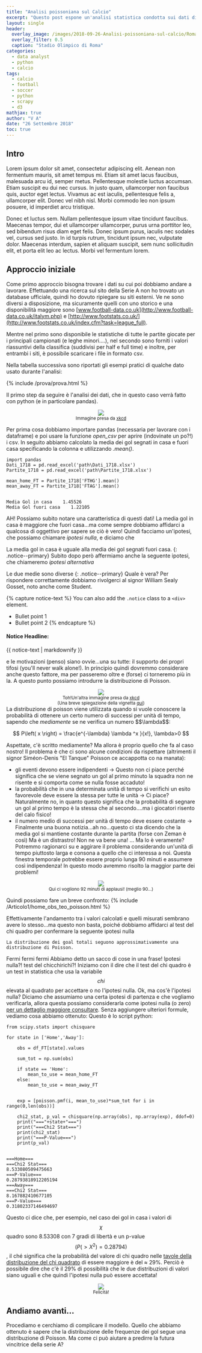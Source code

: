 ```yaml
---
title: "Analisi poissoniana sul Calcio"
excerpt: "Questo post espone un'analisi statistica condotta sui dati disponibili sulla serie A della stagione 2017-2018"
layout: single
header:
  overlay_image: /images/2018-09-26-Analisi-poissoniana-sul-calcio/Roma_stadio_Olimpico.jpg
  overlay_filter: 0.5
  caption: "Stadio Olimpico di Roma"
categories:
  - data analyst
  - python
  - calcio
tags:
  - calcio
  - football
  - soccer
  - python
  - scrapy
  - d3
mathjax: true
author: "V A"
date: "26 Settembre 2018"
toc: true
---
```

## Intro
Lorem ipsum dolor sit amet, consectetur adipiscing elit. Aenean non fermentum mauris, sit amet tempus mi. Etiam sit amet lacus faucibus, malesuada arcu id, semper metus. Pellentesque molestie luctus accumsan. Etiam suscipit eu dui nec cursus. In justo quam, ullamcorper non faucibus quis, auctor eget lectus. Vivamus ac est iaculis, pellentesque felis a, ullamcorper elit. Donec vel nibh nisl. Morbi commodo leo non ipsum posuere, id imperdiet arcu tristique.

Donec et luctus sem. Nullam pellentesque ipsum vitae tincidunt faucibus. Maecenas tempor, dui et ullamcorper ullamcorper, purus urna porttitor leo, sed bibendum risus diam eget felis. Donec ipsum purus, iaculis nec sodales vel, cursus sed justo. In id turpis rutrum, tincidunt ipsum nec, vulputate dolor. Maecenas interdum, sapien et aliquam suscipit, sem nunc sollicitudin elit, et porta elit leo ac lectus. Morbi vel fermentum lorem.

## Approccio iniziale
Come primo approccio bisogna trovare i dati su cui poi dobbiamo andare a lavorare. Effettuando una ricerca sul sito della Serie A non ho trovato un database ufficiale, quindi ho dovuto ripiegare su siti esterni. Ve ne sono diversi a disposizione, ma sicuramente quelli con uno storico e una disponibilità maggiore sono [www.football-data.co.uk](http://www.football-data.co.uk/italym.php) e [http://www.footstats.co.uk/](http://www.footstats.co.uk/index.cfm?task=league_full).

Mentre nel primo sono disponibile le statistiche di tutte le partite giocate per i principali campionati (e leghe minori....), nel secondo sono forniti i valori riassuntivi della classifica (suddivisi per half e full time) e inoltre, per entrambi i siti, è possibile scaricare i file in formato csv.

Nella tabella successiva sono riportati gli esempi pratici di qualche dato usato durante l'analisi:

{% include /prova/prova.html %}

Il primo step da seguire è l'analisi dei dati, che in questo caso verrà fatto con python (e in particolare pandas).

<div style="align: center; text-align:center;">
    <img src="https://imgs.xkcd.com/comics/python.png"  class="center">
	<div class="caption"><small>Immagine presa da <a href="https://imgs.xkcd.com/comics/python.png">xkcd</a></small></div>
</div>


Per prima cosa dobbiamo importare pandas (necessaria per lavorare con i dataframe) e poi usare la funzione <em>open_csv</em> per aprire (indovinate un po?!) i csv. 
In seguito abbiamo calcolato la media dei gol segnati in casa e fuori casa specificando la colonna e utilizzando <i>.mean()</i>. 
```
import pandas
Dati_1718 = pd.read_excel('path\Dati_1718.xlsx')
Partite_1718 = pd.read_excel('path\Partite_1718.xlsx')

mean_home_FT = Partite_1718['FTHG'].mean()
mean_away_FT = Partite_1718['FTAG'].mean()


Media Gol in casa    1.45526
Media Gol fuori casa    1.22105
```
AH!
Possiamo subito notare una caratteristica di questi dati! La media gol in casa è maggiore che fuori casa...ma come sempre dobbiamo affidarci a qualcosa di oggettivo per sapere se ciò è vero!
Quindi facciamo un'ipotesi, che possiamo chiamare <i>ipotesi nulla</i>, e diciamo che 


La media gol in casa è uguale alla media dei gol segnati fuori casa.
{: .notice--primary}
Subito dopo però affermiamo anche la seguente ipotesi, che chiameremo <i>ipotesi alternativa</i>


Le due medie sono diverse
{: .notice--primary}
Quale è vera? Per rispondere correttamente dobbiamo rivolgerci al signor William Sealy Gosset, noto anche come Student.



{% capture notice-text %}
You can also add the `.notice` class to a `<div>` element.

* Bullet point 1
* Bullet point 2
{% endcapture %}

<div class="notice--info align-right">
  <h4>Notice Headline:</h4>
  {{ notice-text | markdownify }}
</div>




 e le motivazioni (penso) siano ovvie...una su tutte: il supporto dei propri tifosi (you'll never walk alone!).
In principio quindi dovremmo considerare anche questo fattore, ma per passeremo oltre e (forse) ci torneremo più in la.
A questo punto possiamo introdurre la distribuzione di Poisson.
<div style="align: center; text-align:center;">
    <img src="https://imgs.xkcd.com/comics/poisson.jpg"  class="center">
	<div class="caption"><small>Toh!Un'altra immagine presa da <a href="https://xkcd.com/12/">xkcd</a></small></div>
	<div class="caption"><small>(Una breve spiegazione della vignetta <a href="http://leganerd.com/2011/04/15/xkcd-poisson/">qui</a>)</small></div>
</div>
La distribuzione di poisson viene utilizzata quando si vuole conoscere la probabilità di ottenere un certo numero di successi per unità di tempo, sapendo che <i>mediamente</i> se ne verifica un numero $$\lambda$$:

$$
P\left( x \right) = \frac{e^{-\lambda} \lambda ^x }{x!}, \lambda>0
$$

Aspettate, c'è scritto mediamente? Ma allora è proprio quello che fa al caso nostro! Il problema è che ci sono alcune condizioni da rispettare (altrimenti il signor Siméon-Denis "El Tanque" Poisson ce accappotta co na manata):
- gli eventi devono essere indipendenti -> Questo non ci piace perché significa che se viene segnato un gol al primo minuto la squadra non ne risente e si comporta come se nulla fosse accaduto!
- la probabilità che in una determinata unità di tempo si verifichi un esito favorevole deve essere la stessa per tutte le unità -> Ci piace? Naturalmente no, in quanto questo significa che la probabilità di segnare un gol al primo tempo è la stessa che al secondo....ma i giocatori risento del calo fisico!
- il numero medio di successi per unità di tempo deve essere costante -> Finalmente una buona notizia...ah no...questo ci sta dicendo che la media gol si mantiene costante durante la partita (forse con Zeman è così)
Ma è un distrastro! Non ne va bene una! ... Ma lo è veramente? Potremmo ragionarci su e aggirare il problema considerando un'unità di tempo piuttosto larga e consona a quello che ci interessa a noi. Questa finestra temporale potrebbe essere proprio lunga 90 minuti e assumere così indipendenza! In questo modo avremmo risolto la maggior parte dei problemi! 
 

<div style="align: center; text-align:center;">
    <img src="http://www.nov-art.eu/img/92MinutiDiApplausi.gif"  class="center">
	<div class="caption"><small>Qui ci vogliono 92 minuti di applausi! (meglio 90...)</small></div>
</div>


Quindi possiamo fare un breve confronto:
{% include /Articolo1/home_obs_teo_poisson.html %}


Effettivamente l'andamento tra i valori calcolati e quelli misurati sembrano avere lo stesso...ma questo non basta, poiché dobbiamo affidarci al test del chi quadro per confermare la seguente ipotesi nulla
```
La distribuzione dei goal totali seguono approssimativamente una distribuzione di Poisson.
```
Fermi fermi fermi
Abbiamo detto un sacco di cose in una frase! Ipotesi nulla?! test del chicchirichì?!
Iniziamo con il dire che il test del chi quadro è un test in statistica che usa la variabile $$chi$$ elevata al quadrato per accettare o no l'ipotesi nulla. Ok, ma cos'è l'ipotesi nulla? Diciamo che
assumiamo una certa ipotesi di partenza e che vogliamo verificarla, allora questa possiamo considerarla come ipotesi nulla (o zero) [per un dettaglio maggiore consultare](http://www.quadernodiepidemiologia.it/epi/assoc/pro_sig.htm).
Senza aggiungere ulteriori formule, vediamo cosa abbiamo ottenuto:
Questo è lo script python:

```
from scipy.stats import chisquare

for state in ['Home','Away']:
    
    obs = df_FT[state].values

    sum_tot = np.sum(obs)
	
    if state == 'Home':
        mean_to_use = mean_home_FT
    else:
        mean_to_use = mean_away_FT


    exp = [poisson.pmf(i, mean_to_use)*sum_tot for i in range(0,len(obs))]

    chi2_stat, p_val = chisquare(np.array(obs), np.array(exp), ddof=0)
    print("==="+state+"===")    
    print("===Chi2 Stat===")
    print(chi2_stat)
    print("===P-Value===")
    print(p_val)
	
	
===Home===
===Chi2 Stat===
8.533080509475663
===P-Value===
0.28793818912205194
===Away===
===Chi2 Stat===
8.167882410677105
===P-Value===
0.31802337146494697

```


Questo ci dice che, per esempio, nel caso dei gol in casa i valori di $$\chi$$ quadro sono 8.53308 con 7 gradi di libertà e un p-value $$(P(> X^2) = 0.28794)$$,
 il ché significa che la probabilità del valore di chi quadro nelle [tavole della distribuzione del chi quadrato](http://www00.unibg.it/dati/corsi/40025/74822-tavola_chi2.pdf) di essere maggiore è
 del ≈ 29%. Perciò è possibile dire che c'è il 29% di possibilità che le due distribuzioni di valori siano uguali e che quindi l'ipotesi nulla può essere accettata!

<div style="align: center; text-align:center;">
    <img src="https://i.gifer.com/Fh5.gif"  class="center">
	<div class="caption"><small>Felicità!</small></div>
</div>

## Andiamo avanti...
Procediamo e cerchiamo di complicare il modello. Quello che abbiamo ottenuto è sapere che la distribuzione delle frequenze dei gol segue una distribuzione di Poisson.
 Ma come ci può aiutare a predirre la futura vincitrice della serie A?


